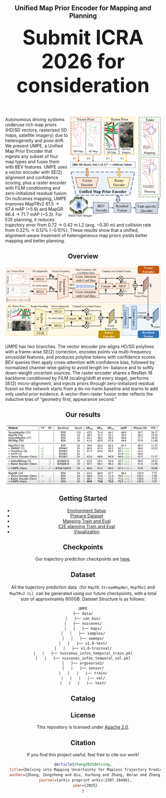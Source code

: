 <div align="center">
<h2>Unified Map Prior Encoder for Mapping and Planning</h2>
<p style="font-size: 64px; font-weight: bold; margin-top: 10px;"><strong>Submit ICRA 2026 for consideration</strong></p>

</td>
</tr>
</table>

<div align="left">
<img align="right" src="assets/teaser.png" width="300">

Autonomous driving systems underuse rich map priors (HD/SD vectors, rasterized SD maps, satellite imagery) due to heterogeneity and pose drift. We present UMPE, a Unified Map Prior Encoder that ingests any subset of four map types and fuses them with BEV features. UMPE uses a vector encoder with SE(2) alignment and confidence scoring, plus a raster encoder with FiLM conditioning and zero-initialized residual fusion. On nuScenes mapping, UMPE improves MapTRv2 61.5 → 67.4 mAP (+5.9) and MapQR 66.4 → 71.7 mAP (+5.3). For E2E planning, it reduces trajectory error from 0.72 → 0.42 m L2 (avg. −0.30 m) and collision rate from 0.22% → 0.12% (−0.10%). These results show that a unified, alignment-aware treatment of heterogeneous map priors yields better mapping and better planning.

</div>

## Overview
![pipeline](assets/method.png)

<div align="left">
UMPE has two branches. The
vector encoder pre-aligns HD/SD polylines with a frame-wise
SE(2) correction, encodes points via multi-frequency sinusoidal
features, and produces polyline tokens with confidence scores.
BEV queries then apply cross-attention with confidence bias,
followed by normalized channel-wise gating to avoid length im-
balance and to softly down-weight uncertain sources. The raster
encoder shares a ResNet-18 backbone conditioned by FiLM
(scaling/shift at every stage), performs SE(2) micro-alignment,
and injects priors through zero-initialized residual fusion so
the network starts from a do-no-harm baseline and learns
to add only useful prior evidence. A vector-then-raster fusion
order reflects the inductive bias of “geometry first, appearance
second.”
</div>

## Our results

![mainable](assets/maintable.jpg)

<!-- ## Our demo video
Click the cover image to watch the HD demo on YouTube.
[![Watch the video](assets/video_cover.png)](https://youtu.be/SbicP4tTv7I) -->

## Getting Started
- [Environment Setup](docs/env.md)
- [Prepare Dataset](docs/prepare_dataset.md)
- [Mapping Train and Eval](docs/map.md)
- [E2E planning Train and Eval](docs/planning.md)
- [Visualization](docs/vis.md)

## Checkpoints
Our trajectory prediction checkpoints are [here](https://drive.google.com/drive/folders/1npxVMMCyMgckBBXUnuRW8M3sYexpAObd?usp=sharing).

## Dataset

All the trajectory prediction data（for `MapTR`, `StreamMapNet`, `MapTRv2` and `MapTRv2 CL`）can be generated using our future checkpoints, with a total size of approximately 600GB.
Dataset Structure is as follows:
```
UMPE
├── data/
│   ├── can_bus/
│   ├── nuscenes/
│   │   ├── maps/
│   │   ├── samples/
│   │   ├── sweeps/
│   │   ├── v1.0-test/
|   |   ├── v1.0-trainval/
|   |   ├── nuscenes_infos_temporal_train.pkl
|   |   ├── nuscenes_infos_temporal_val.pkl
│   ├── argoverse2/
│   │   ├── sensor/
|   |   |   |—— train/
|   |   |   |—— val/
|   |   |   |—— test/
```

## Catalog

<!-- - [x] Code release
  - [x] MapTR
  - [x] MapTRv2
  - [x] StreamMapNet
  - [x] HiVT
  - [x] DenseTNT
- [x] Visualization Code
- [x] Untested version released + Instructions
- [x] Initialization -->




## License

This repository is licensed under [Apache 2.0](LICENSE).


## Citation
If you find this project useful, feel free to cite our work!

```bibtex
@article{zhang2025delving,
  title={Delving into Mapping Uncertainty for Mapless Trajectory Prediction},
  author={Zhang, Zongzheng and Qiu, Xuchong and Zhang, Boran and Zheng, Guantian and Gu, Xunjiang and Chi, Guoxuan and Gao, Huan-ang and Wang, Leichen and Liu, Ziming and Li, Xinrun and others},
  journal={arXiv preprint arXiv:2507.18498},
  year={2025}
}
```